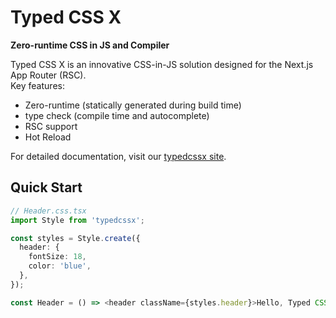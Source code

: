 # Typed CSS X

**Zero-runtime CSS in JS and Compiler**

Typed CSS X is an innovative CSS-in-JS solution designed for the Next.js App Router (RSC).  
Key features:

- Zero-runtime (statically generated during build time)
- type check (compile time and autocomplete)
- RSC support
- Hot Reload

For detailed documentation, visit our [typedcssx site](https://typedcssx.vercel.app/).

## Quick Start

```typescript
// Header.css.tsx
import Style from 'typedcssx';

const styles = Style.create({
  header: {
    fontSize: 18,
    color: 'blue',
  },
});

const Header = () => <header className={styles.header}>Hello, Typed CSS X!</header>;
```
